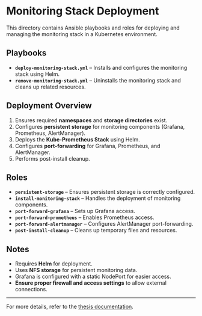 # Monitoring Stack Deployment

This directory contains Ansible playbooks and roles for deploying and managing the monitoring stack in a Kubernetes environment.

## Playbooks
- **`deploy-monitoring-stack.yml`** – Installs and configures the monitoring stack using Helm.
- **`remove-monitoring-stack.yml`** – Uninstalls the monitoring stack and cleans up related resources.

## Deployment Overview
1. Ensures required **namespaces** and **storage directories** exist.
2. Configures **persistent storage** for monitoring components (Grafana, Prometheus, AlertManager).
3. Deploys the **Kube-Prometheus Stack** using Helm.
4. Configures **port-forwarding** for Grafana, Prometheus, and AlertManager.
5. Performs post-install cleanup.

## Roles
- **`persistent-storage`** – Ensures persistent storage is correctly configured.
- **`install-monitoring-stack`** – Handles the deployment of monitoring components.
- **`port-forward-grafana`** – Sets up Grafana access.
- **`port-forward-prometheus`** – Enables Prometheus access.
- **`port-forward-alertmanager`** – Configures AlertManager port-forwarding.
- **`post-install-cleanup`** – Cleans up temporary files and resources.

## Notes
- Requires **Helm** for deployment.
- Uses **NFS storage** for persistent monitoring data.
- Grafana is configured with a static NodePort for easier access.
- **Ensure proper firewall and access settings** to allow external connections.

---
For more details, refer to the [thesis documentation](../thesis/VT1/build/main.pdf).